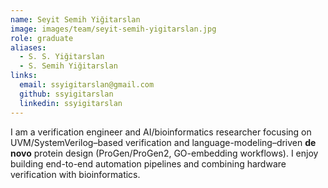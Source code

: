```yaml
---
name: Seyit Semih Yiğitarslan
image: images/team/seyit-semih-yigitarslan.jpg
role: graduate
aliases:
  - S. S. Yiğitarslan
  - S. Semih Yiğitarslan
links:
  email: ssyigitarslan@gmail.com
  github: ssyigitarslan
  linkedin: ssyigitarslan
---
```


I am a verification engineer and AI/bioinformatics researcher focusing on
UVM/SystemVerilog–based verification and language-modeling–driven **de novo**
protein design (ProGen/ProGen2, GO-embedding workflows). I enjoy building
end-to-end automation pipelines and combining hardware verification with
bioinformatics.